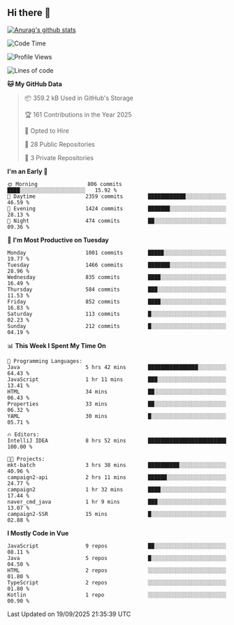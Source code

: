 ## Hi there 👋

[![Anurag's github stats](https://github-readme-stats.vercel.app/api?username=Songwonseok)](https://github.com/anuraghazra/github-readme-stats)



<!--START_SECTION:waka-->
![Code Time](http://img.shields.io/badge/Code%20Time-3%2C771%20hrs%2036%20mins-blue)

![Profile Views](http://img.shields.io/badge/Profile%20Views-0-blue)

![Lines of code](https://img.shields.io/badge/From%20Hello%20World%20I%27ve%20Written-34.8%20million%20lines%20of%20code-blue)

**🐱 My GitHub Data** 

> 📦 359.2 kB Used in GitHub's Storage 
 > 
> 🏆 161 Contributions in the Year 2025
 > 
> 💼 Opted to Hire
 > 
> 📜 28 Public Repositories 
 > 
> 🔑 3 Private Repositories 
 > 
**I'm an Early 🐤** 

```text
🌞 Morning                806 commits         ████░░░░░░░░░░░░░░░░░░░░░   15.92 % 
🌆 Daytime                2359 commits        ████████████░░░░░░░░░░░░░   46.59 % 
🌃 Evening                1424 commits        ███████░░░░░░░░░░░░░░░░░░   28.13 % 
🌙 Night                  474 commits         ██░░░░░░░░░░░░░░░░░░░░░░░   09.36 % 
```
📅 **I'm Most Productive on Tuesday** 

```text
Monday                   1001 commits        █████░░░░░░░░░░░░░░░░░░░░   19.77 % 
Tuesday                  1466 commits        ███████░░░░░░░░░░░░░░░░░░   28.96 % 
Wednesday                835 commits         ████░░░░░░░░░░░░░░░░░░░░░   16.49 % 
Thursday                 584 commits         ███░░░░░░░░░░░░░░░░░░░░░░   11.53 % 
Friday                   852 commits         ████░░░░░░░░░░░░░░░░░░░░░   16.83 % 
Saturday                 113 commits         █░░░░░░░░░░░░░░░░░░░░░░░░   02.23 % 
Sunday                   212 commits         █░░░░░░░░░░░░░░░░░░░░░░░░   04.19 % 
```


📊 **This Week I Spent My Time On** 

```text
💬 Programming Languages: 
Java                     5 hrs 42 mins       ████████████████░░░░░░░░░   64.43 % 
JavaScript               1 hr 11 mins        ███░░░░░░░░░░░░░░░░░░░░░░   13.41 % 
HTML                     34 mins             ██░░░░░░░░░░░░░░░░░░░░░░░   06.43 % 
Properties               33 mins             ██░░░░░░░░░░░░░░░░░░░░░░░   06.32 % 
YAML                     30 mins             █░░░░░░░░░░░░░░░░░░░░░░░░   05.71 % 

🔥 Editors: 
IntelliJ IDEA            8 hrs 52 mins       █████████████████████████   100.00 % 

🐱‍💻 Projects: 
mkt-batch                3 hrs 38 mins       ██████████░░░░░░░░░░░░░░░   40.96 % 
campaign2-api            2 hrs 11 mins       ██████░░░░░░░░░░░░░░░░░░░   24.77 % 
campaign2                1 hr 32 mins        ████░░░░░░░░░░░░░░░░░░░░░   17.44 % 
naver_cmd_java           1 hr 9 mins         ███░░░░░░░░░░░░░░░░░░░░░░   13.07 % 
campaign2-SSR            15 mins             █░░░░░░░░░░░░░░░░░░░░░░░░   02.88 % 
```

**I Mostly Code in Vue** 

```text
JavaScript               9 repos             ██░░░░░░░░░░░░░░░░░░░░░░░   08.11 % 
Java                     5 repos             █░░░░░░░░░░░░░░░░░░░░░░░░   04.50 % 
HTML                     2 repos             ░░░░░░░░░░░░░░░░░░░░░░░░░   01.80 % 
TypeScript               2 repos             ░░░░░░░░░░░░░░░░░░░░░░░░░   01.80 % 
Kotlin                   1 repo              ░░░░░░░░░░░░░░░░░░░░░░░░░   00.90 % 
```




 Last Updated on 19/09/2025 21:35:39 UTC
<!--END_SECTION:waka-->
